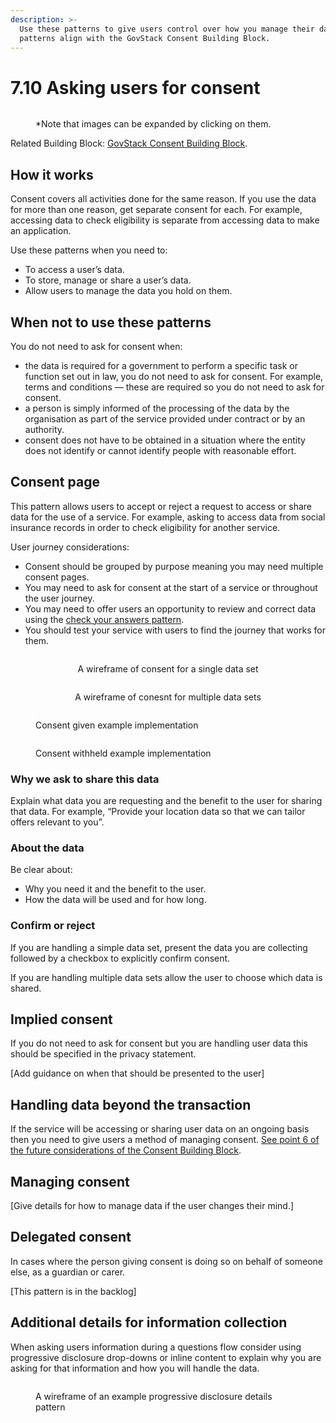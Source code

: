 ```yaml
---
description: >-
  Use these patterns to give users control over how you manage their data. These
  patterns align with the GovStack Consent Building Block.
---
```


# 7.10 Asking users for consent

<div data-full-width="true">

<figure><img src="../../../.gitbook/assetsAsking for consent.png" alt=""><figcaption><p>*Note that images can be expanded by clicking on them.</p></figcaption></figure>

</div>

Related Building Block: [GovStack Consent Building Block](https://govstack.gitbook.io/bb-consent/).

## How it works

Consent covers all activities done for the same reason. If you use the data for more than one reason, get separate consent for each. For example, accessing data to check eligibility is separate from accessing data to make an application.

Use these patterns when you need to:

* To access a user’s data.
* To store, manage or share a user’s data.
* Allow users to manage the data you hold on them.

## When not to use these patterns

You do not need to ask for consent when:

* the data is required for a government to perform a specific task or function set out in law, you do not need to ask for consent. For example, terms and conditions — these are required so you do not need to ask for consent.
* a person is simply informed of the processing of the data by the organisation as part of the service provided under contract or by an authority.
* consent does not have to be obtained in a situation where the entity does not identify or cannot identify people with reasonable effort.

## Consent page

This pattern allows users to accept or reject a request to access or share data for the use of a service. For example, asking to access data from social insurance records in order to check eligibility for another service.

User journey considerations:

* Consent should be grouped by purpose meaning you may need multiple consent pages.
* You may need to ask for consent at the start of a service or throughout the user journey.
* You may need to offer users an opportunity to review and correct data using the [check your answers pattern](http://127.0.0.1:5000/o/pxmRWOPoaU8fUAbbcrus/s/zdXe8NbIMZIv5sydPBf6/).
* You should test your service with users to find the journey that works for them.

<div align="center" data-full-width="false">

<figure><img src="../../../.gitbook/assetsConsent for single data sets.png" alt=""><figcaption><p>A wireframe of consent for a single data set</p></figcaption></figure>

 

<figure><img src="../../../.gitbook/assetsConsent for multiple data sets (1).png" alt=""><figcaption><p>A wireframe of conesnt for multiple data sets</p></figcaption></figure>

</div>



<div>

<figure><img src="../../../.gitbook/assetsConsent given - Example implementation (1).png" alt=""><figcaption><p>Consent given example implementation</p></figcaption></figure>

 

<figure><img src="../../../.gitbook/assetsConsent witheld - Example implementation (1).png" alt=""><figcaption><p>Consent withheld example implementation</p></figcaption></figure>

</div>

### **Why we ask to share this data**

Explain what data you are requesting and the benefit to the user for sharing that data. For example, “Provide your location data so that we can tailor offers relevant to you”.

### **About the data**

Be clear about:

* Why you need it and the benefit to the user.
* How the data will be used and for how long.

### **Confirm or reject**

If you are handling a simple data set, present the data you are collecting followed by a checkbox to explicitly confirm consent.

If you are handling multiple data sets allow the user to choose which data is shared.

## Implied consent

If you do not need to ask for consent but you are handling user data this should be specified in the privacy statement.

\[Add guidance on when that should be presented to the user]

## Handling data beyond the transaction

If the service will be accessing or sharing user data on an ongoing basis then you need to give users a method of managing consent. [See point 6 of the future considerations of the Consent Building Block](https://govstack-global.atlassian.net/wiki/spaces/GH/pages/183205908/Future+Considerations+Consent).

## **Managing consent**

\[Give details for how to manage data if the user changes their mind.]

## Delegated consent

In cases where the person giving consent is doing so on behalf of someone else, as a guardian or carer.

\[This pattern is in the backlog]

## Additional details for information collection

When asking users information during a questions flow consider using progressive disclosure drop-downs or inline content to explain why you are asking for that information and how you will handle the data.

<figure><img src="../../../.gitbook/assetsDetails for information (1).png" alt=""><figcaption><p>A wireframe of an example progressive disclosure details pattern</p></figcaption></figure>

###
